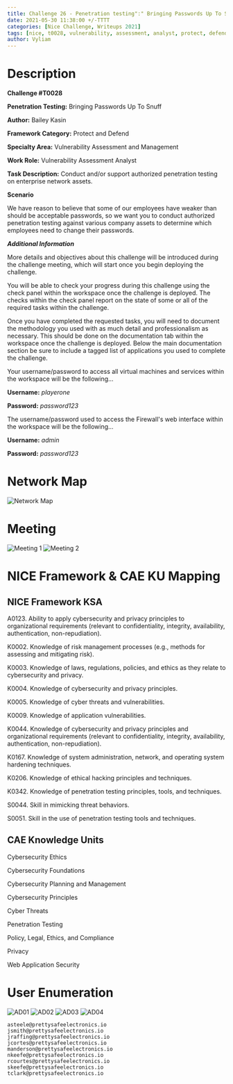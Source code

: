 ```yaml
---
title: Challenge 26 - Penetration testing":" Bringing Passwords Up To Snuff
date: 2021-05-30 11:38:00 +/-TTTT
categories: [Nice Challenge, Writeups 2021]
tags: [nice, t0028, vulnerability, assessment, analyst, protect, defend]     # TAG names should always be lowercase
author: Vyliam
---
```


# Description

**Challenge #T0028**

**Penetration Testing:** Bringing Passwords Up To Snuff

**Author:** Bailey Kasin

**Framework Category:** Protect and Defend

**Specialty Area:** Vulnerability Assessment and Management

**Work Role:** Vulnerability Assessment Analyst

**Task Description:** Conduct and/or support authorized penetration testing on enterprise network assets.

**Scenario**

We have reason to believe that some of our employees have weaker than should be acceptable passwords, so we want you to conduct authorized penetration testing against various company assets to determine which employees need to change their passwords.

_**Additional Information**_

More details and objectives about this challenge will be introduced during the challenge meeting, which will start once you begin deploying the challenge.

You will be able to check your progress during this challenge using the check panel within the workspace once the challenge is deployed. The checks within the check panel report on the state of some or all of the required tasks within the challenge.

Once you have completed the requested tasks, you will need to document the methodology you used with as much detail and professionalism as necessary. This should be done on the documentation tab within the workspace once the challenge is deployed. Below the main documentation section be sure to include a tagged list of applications you used to complete the challenge.

Your username/password to access all virtual machines and services within the workspace will be the following...

**Username:** *playerone*

**Password:** *password123*

The username/password used to access the Firewall's web interface within the workspace will be the following...

**Username:** *admin*

**Password:** *password123*

# Network Map

![Network Map](/assets/img/NICE/2021/26/NetworkMap.png)

# Meeting

![Meeting 1](/assets/img/NICE/2021/26/Meeting1.png)
![Meeting 2](/assets/img/NICE/2021/26/Meeting2.png)

# NICE Framework & CAE KU Mapping

## NICE Framework KSA
A0123. Ability to apply cybersecurity and privacy principles to organizational requirements (relevant to confidentiality, integrity, availability, authentication, non-repudiation).

K0002. Knowledge of risk management processes (e.g., methods for assessing and mitigating risk).

K0003. Knowledge of laws, regulations, policies, and ethics as they relate to cybersecurity and privacy.

K0004. Knowledge of cybersecurity and privacy principles.

K0005. Knowledge of cyber threats and vulnerabilities.

K0009. Knowledge of application vulnerabilities.

K0044. Knowledge of cybersecurity and privacy principles and organizational requirements (relevant to confidentiality, integrity, availability, authentication, non-repudiation).

K0167. Knowledge of system administration, network, and operating system hardening techniques.

K0206. Knowledge of ethical hacking principles and techniques.

K0342. Knowledge of penetration testing principles, tools, and techniques.

S0044. Skill in mimicking threat behaviors.

S0051. Skill in the use of penetration testing tools and techniques.

## CAE Knowledge Units

Cybersecurity Ethics

Cybersecurity Foundations

Cybersecurity Planning and Management

Cybersecurity Principles

Cyber Threats

Penetration Testing

Policy, Legal, Ethics, and Compliance

Privacy

Web Application Security

# User Enumeration
![AD01](/assets/img/NICE/2021/26/AD01.png)
![AD02](/assets/img/NICE/2021/26/AD02.png)
![AD03](/assets/img/NICE/2021/26/AD03.png)
![AD04](/assets/img/NICE/2021/26/AD04.png)

```
asteele@prettysafeelectronics.io
jsmith@prettysafeelectronics.io
jraffing@prettysafeelectronics.io
jcortes@prettysafeelectronics.io
manderson@prettysafeelectronics.io
nkeefe@prettysafeelectronics.io
rcourtes@prettysafeelectronics.io
skeefe@prettysafeelectronics.io
tclark@prettysafeelectronics.io
```
